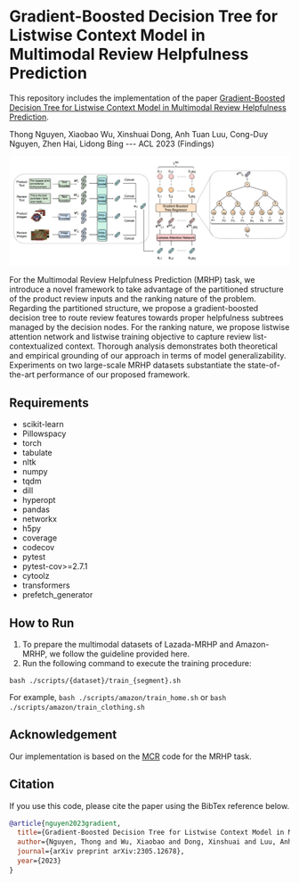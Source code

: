 # Gradient-Boosted Decision Tree for Listwise Context Model in Multimodal Review Helpfulness Prediction

This repository includes the implementation of the paper [Gradient-Boosted Decision Tree for Listwise Context Model in Multimodal Review Helpfulness Prediction](https://arxiv.org/abs/2305.12678).

Thong Nguyen, Xiaobao Wu, Xinshuai Dong, Anh Tuan Luu, Cong-Duy Nguyen, Zhen Hai, Lidong Bing --- ACL 2023 (Findings)

![Teaser image](./asset/teaser.jpg)

For the Multimodal Review Helpfulness Prediction (MRHP) task, we introduce a novel framework to take advantage of the partitioned structure of the product review inputs and the ranking nature of the problem. Regarding the partitioned structure, we propose a gradient-boosted decision tree to route review features towards proper helpfulness subtrees managed by the decision nodes. For the ranking nature, we propose listwise attention network and listwise training objective to capture review list-contextualized context. Thorough analysis demonstrates both theoretical and empirical grounding of our approach in terms of model generalizability. Experiments on two large-scale MRHP datasets substantiate the state-of-the-art performance of our proposed framework.

## Requirements
- scikit-learn
- Pillowspacy
- torch
- tabulate
- nltk
- numpy
- tqdm
- dill
- hyperopt
- pandas
- networkx
- h5py
- coverage
- codecov
- pytest
- pytest-cov>=2.7.1
- cytoolz
- transformers
- prefetch_generator

## How to Run
1. To prepare the multimodal datasets of Lazada-MRHP and Amazon-MRHP, we follow the guideline provided here.
2. Run the following command to execute the training procedure:
```
bash ./scripts/{dataset}/train_{segment}.sh
```
For example,
    ```
    bash ./scripts/amazon/train_home.sh
    ```
    or
    ```
    bash ./scripts/amazon/train_clothing.sh
    ```
    
## Acknowledgement
Our implementation is based on the [MCR](https://github.com/jhliu17/MCR) code for the MRHP task.

## Citation
If you use this code, please cite the paper using the BibTex reference below.
```bibtex
@article{nguyen2023gradient,
  title={Gradient-Boosted Decision Tree for Listwise Context Model in Multimodal Review Helpfulness Prediction},
  author={Nguyen, Thong and Wu, Xiaobao and Dong, Xinshuai and Luu, Anh Tuan and Nguyen, Cong-Duy and Hai, Zhen and Bing, Lidong},
  journal={arXiv preprint arXiv:2305.12678},
  year={2023}
}
```